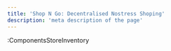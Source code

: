```yaml
---
title: 'Shop N Go: Decentralised Nostress Shoping'
description: 'meta description of the page'
---
```

:ComponentsStoreInventory